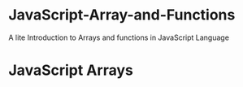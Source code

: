 # JavaScript-Array-and-Functions
A lite Introduction to Arrays and functions in JavaScript Language

# JavaScript Arrays
